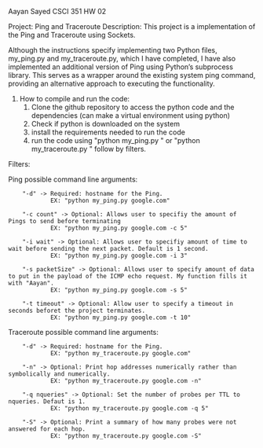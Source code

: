 Aayan Sayed 
CSCI 351
HW 02

Project: Ping and Traceroute
Description: This project is a implementation of the Ping and Traceroute using Sockets.

Although the instructions specify implementing two Python files, my_ping.py and my_traceroute.py, which I have completed, 
I have also implemented an additional version of Ping using Python’s subprocess library. This serves as a wrapper around 
the existing system ping command, providing an alternative approach to executing the functionality.

1) How to compile and run the code:
    1) Clone the github repository to access the python code and the dependencies (can make a virtual environment using python)
    2) Check if python is downloaded on the system
    3) install the requirements needed to run the code 
    4) run the code using "python my_ping.py <hostName>" or "python my_traceroute.py <hostName>" follow by filters.

Filters:

   Ping possible command line arguments:

        "-d" -> Required: hostname for the Ping.
                EX: "python my_ping.py google.com"

        "-c count" -> Optional: Allows user to specifiy the amount of Pings to send before terminating
                EX: "python my_ping.py google.com -c 5"

        "-i wait" -> Optional: Allows user to specifiy amount of time to wait before sending the next packet. Default is 1 second.
                EX: "python my_ping.py google.com -i 3"

        "-s packetSize" -> Optional: Allows user to specify amount of data to put in the payload of the ICMP echo request. My function fills it with "Aayan". 
                EX: "python my_ping.py google.com -s 5"

        "-t timeout" -> Optional: Allow user to specify a timeout in seconds beforet the project terminates. 
                EX: "python my_ping.py google.com -t 10"

   Traceroute possible command line arguments:

        "-d" -> Required: hostname for the Ping.
                EX: "python my_traceroute.py google.com"

        "-n" -> Optional: Print hop addresses numerically rather than symbolically and numerically.
                EX: "python my_traceroute.py google.com -n"

        "-q nqueries" -> Optional: Set the number of probes per TTL to nqueries. Defaut is 1.
                EX: "python my_traceroute.py google.com -q 5"

        "-S" -> Optional: Print a summary of how many probes were not answered for each hop.
                EX: "python my_traceroute.py google.com -S"
        



